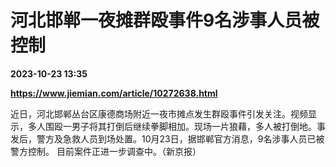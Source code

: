 # 河北邯郸一夜摊群殴事件9名涉事人员被控制

**2023-10-23 13:35**

**https://www.jiemian.com/article/10272638.html**

近日，河北邯郸丛台区康德商场附近一夜市摊点发生群殴事件引发关注。视频显示，多人围殴一男子将其打倒后继续拳脚相加。现场一片狼藉，多人被打倒地。事发后，警方及急救人员到场处置。10月23日，据邯郸官方消息，9名涉事人员已被警方控制。 目前案件正进一步调查中。（新京报）